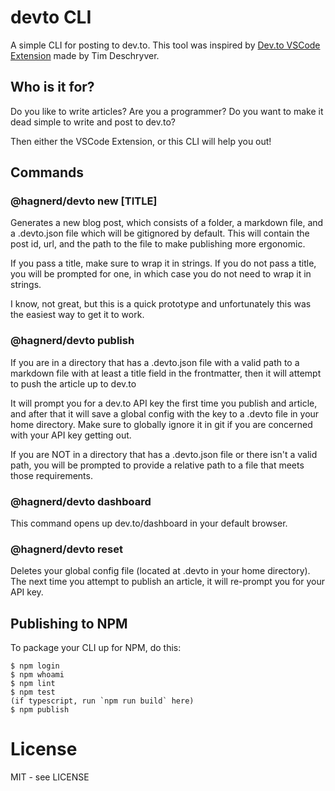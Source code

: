 # devto CLI

A simple CLI for posting to dev.to. This tool was inspired by [Dev.to VSCode Extension](https://github.com/timdeschryver/new-blog-post) made by Tim Deschryver.

## Who is it for?

Do you like to write articles? Are you a programmer? Do you want to make it dead simple to write and post to dev.to?

Then either the VSCode Extension, or this CLI will help you out!

## Commands

### @hagnerd/devto new [TITLE]

Generates a new blog post, which consists of a folder, a markdown file, and a .devto.json file which will be gitignored by default. This will contain the post id, url, and the path to the file to make publishing more ergonomic.

If you pass a title, make sure to wrap it in strings. If you do not pass a title, you will be prompted for one, in which case you do not need to wrap it in strings.

I know, not great, but this is a quick prototype and unfortunately this was the easiest way to get it to work.

### @hagnerd/devto publish

If you are in a directory that has a .devto.json file with a valid path to a markdown file with at least a title field in the frontmatter, then it will attempt to push the article up to dev.to

It will prompt you for a dev.to API key the first time you publish and article, and after that it will save a global config with the key to a .devto file in your home directory. Make sure to globally ignore it in git if you are concerned with your API key getting out.

If you are NOT in a directory that has a .devto.json file or there isn't a valid path, you will be prompted to provide a relative path to a file that meets those requirements.

### @hagnerd/devto dashboard

This command opens up dev.to/dashboard in your default browser.

### @hagnerd/devto reset

Deletes your global config file (located at .devto in your home directory). The next time you attempt to publish an article, it will re-prompt you for your API key.

## Publishing to NPM

To package your CLI up for NPM, do this:

```shell
$ npm login
$ npm whoami
$ npm lint
$ npm test
(if typescript, run `npm run build` here)
$ npm publish
```

# License

MIT - see LICENSE
